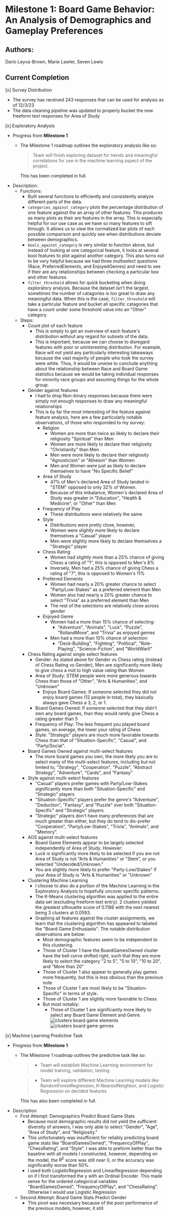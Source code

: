 
# **Milestone 1:** Board Game Behavior: An Analysis of Demographics and Gameplay Preferences

 
## **Authors**:
Dario Leyva-Brown, Marie Lawler, Seven Lewis

## Current Completion

[x] Survey Distribution
  - The survey has received 243 responses that can be used for analysis as of 12/3/23
  - The data cleaning pipeline was updated to properly bucket the new freeform text responses for Area of Study

[x] Exploratory Analysis
  - Progress from **Milestone 1**
    - The Milestone 1 roadmap outlines the exploratory analysis like so:
      > Team will finish exploring dataset for trends and meaningful correlations for use in the machine learning aspect of the project.

      This has been completed in full.
  - Description:
    - Functions:
      - Built several functions to efficiently and consistently analyze different parts of the data.
      - `categories_against_category` plots the percentage distribution of one feature against the an array of other features. This produces as many plots as their are features in the array. This is especially helpful for our use case as we have so many features to sift through. It allows us to view the normalized bar plots of each possible comparison and quickly see when distributions deviate between demographics.
      - `bools_against_category` is very similar to function above, but instead of looking at one categorical feature, it looks at several bool features to plot against another category. This also turns out to be very helpful because we had three multiselect questions (Race, PreferredElements, and EnjoyedGenres) and need to see if their are any relationships between checking a particular box and other features. 
      - `filter_threshold` allows for quick bucketing when doing exploratory analysis. Because the dataset isn't the largest, sometimes the number of catagories is too great to draw any meaningful data. When this is the case, `filter_threshold` will take a particular feature and bucket all specific catagories that have a count under some threshold value into an "Other" category.
    - Steps:
      - Count plot of each feature
        - This is simply to get an overview of each feature's distribution without any regard for subsets of the data.
        - This is important, because we can choose to disregard features with poor or uninteresting distribution. For example, Race will not yield any particularly interesting takeaways because the vast majority of people who took the survey were white. Thus, it would be unwise to conclude anything about the relationship between Race and Board Game statistics because we would be taking individual responses for minority race groups and assuming things for the whole group. 
      - Gender against features
        - I had to drop Non-binary responses because there were simply not enough responses to draw any meaningful relationships
        - This is by far the most interesting of the feature against feature analysis, here are a few particularly notable observations, of those who responded to my survey:
          - Religion
            - Women are more than twice as likely to declare their religiosity "Spiritual" than Men
            - Women are more likely to declare their religiosity "Christianity" than Men
            - Men were more likely to declare their religiosity "Agnosticism" or "Atheism" than Women
            - Men and Women were just as likely to declare themselves to have "No Specific Belief"
          - Area of Study
            - 47% of Men's declared Area of Study landed in "STEM" opposed to only 32% of Women. 
            - Because of this imbalance, Women's declared Area of Study was greater in "Education", "Health & Medicine", or "Other" than Men
          - Frequency of Play
            - These distributions were relatively the same
          - Style
            - Distributions were pretty close, however,
            - Women were slightly more likely to declare themselves a "Casual" player
            - Men were slightly more likely to declare themselves a "Strategic" player
          - Chess Rating
            - Women had slightly more than a 25% chance of giving Chess a rating of "1", this is opposed to Men's 8%
            - Inversely, Men had a 25% chance of giving Chess a rating of "7", this is opposed to Women's 11%
          - Preferred Elements
            - Women had nearly a 20% greater chance to select "Party/Low-Stakes" as a preferred element than Men
            - Women also had nearly a 20% greater chance to select "Trivia" as a preferred element than Men
            - The rest of the selections are relatively close across gender
          - Enjoyed Genre
            - Women had a more than 15% chance of selecting:
              - "Adventure", "Animals", "Luck", "Puzzle",  "RollandMove", and "Trivia" as enjoyed genres
            - Men had a more than 10% chance of selection:
              - "Deck-Building", "Fighting", "Political", "Role-Playing", "Science-Fiction", and "WorldWarII"
      - Chess Rating against single select features
        - Gender: As stated above for Gender vs Chess rating (instead of Chess Rating vs Gender), Men are significantly more likely to give chess a mid to high value rating than Women
        - Area of Study: STEM people were more generous towards Chess than those of "Other", "Arts & Humanities", and "Unknown"
          - Enjoys Board Games: If someone selected they did not enjoy board games (12 people in total), they basically always gave Chess a 3, 2, or 1. 
        - Board Games Owned: If someone selected that they didn't own any board games, than they would rarely give Chess a rating greater than 5
        - Frequency of Play: The less frequent you played board games, on average, the lower your rating of Chess
        - Style: "Strategic" players are much more favorable towards Chess than that of "Situation-Specific", "Casual", and "Party/Social". 
      - Board Games Owned against multi-select features
        - The more board games you own, the more likely you are to select many of the multi-select features, including but not limited to, "Strategy", "Cooperation", "Puzzle", "Abstract Strategy", "Adventure", "Cards", and "Fantasy"
      - Style against multi-select features
        - "Casual" players prefer games with Party/Low-Stakes significantly more than both "Situation-Specific" and "Strategic" players
        - "Situation-Specific" players prefer the genre's "Adventure", "Deduction", "Fantasy", and "Puzzle" over both "Situation-Specific" and "Strategic" players
        - "Strategic" players don't have many preferences that are much greater than either, but they do tend to dis-prefer "Cooperation", "Party/Low-Stakes", "Trivia", "Animals", and "Memory".  
      - AOS against multi-select features
        - Board Game Elements appear to be largely selected independently of Area of Study. However:
        - Luck is significantly more likely to be selected if you are not Area of Study is not "Arts & Humanities" or "Stem", or you selected "Undecided/Unknown."
        - You are slightly more likely to prefer "Party-Low/Stakes" if your Area of Study is "Arts & Humanities" or "Unknown" 
      - Clustering Machine Learning
        - I choose to also do a portion of the Machine Learning in the Exploratory Analysis to hopefully uncover specific patterns. 
        - The K-Means clustering algorithm was applied to the entire data set (excluding freeform text entry). 2 clusters yielded the greatest silhouette score of 0.1186 with the next nearest being 3 clusters at 0.0593. 
        - Graphing all features against the cluster assignments, we learn that the clustering algorithm has appeared to labeled the "Board Game Enthusiasts". The notable distribution observations are below: 
          - Most demographic features seem to be independent to this clustering.
          - Those of Cluster 1 have the BoardGamesOwned cluster have the bell curve shifted right, such that they are more likely to select the category "2 to 5", "5 to 10", "10 to 20", and "More than 20" 
          - Those of Cluster 1 also appear to generally play games more frequently, but this is less obvious than the previous note
          - Those of Cluster 1 are most likely to be "Situation-Specific" in terms of style.
          - Those of Cluster 1 are slightly more favorable to Chess
          - But most notably:
            - Those of Cluster 1 are significantly more likely to select any Board Game Element and Genre. 
            ![clusters board game elements](image.png)
            ![clusters board game genres](image-1.png)

[x] Machine Learning Predictive Task
  - Progress from **Milestone 1**
    - The Milestone 1 roadmap outlines the predictive task like so:
      > - Team will establish Machine Learning environment for model training, validation, testing.

      > - Team will explore different Machine Learning models like RandomForestRegression, K-NearestNeighbor, and Logistic Regression on decided features.

      This has also been completed in full. 
  - Description
    - First Attempt: Demographics Predict Board Game Stats
      - Because most demographic results did not yield the sufficient diversity of answers, I was only able to select "Gender", "Age", "Area of Study", and "Religiosity."
      - This unfortunately was insufficient for reliably predicting board game stats like "BoardGamesOwned", "FrequencyOfPlay", "ChessRating", and "Style". I was able to preform better than the baseline with all models I constructed, however, depending on the model, the $R^2$ score was still near 0, or the accuracy was significantly worse than 50%. 
      - I used both LogisticRegression and LinearRegression depending on if I first transformed the y with an Ordinal Encoder. This made sense for the ordered categorical variables "BoardGamesOwned", "FrequencyOfPlay", and "ChessRating". Otherwise I would use Logistic Regression 
    - Second Attempt: Board Game Stats Predict Gender
      - This pivot was necessary because of the poor performance of the previous models, however, it still 